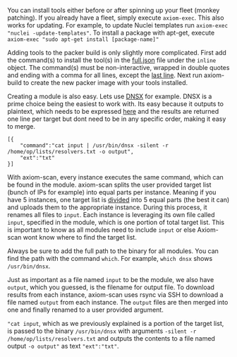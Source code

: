 You can install tools either before or after spinning up your fleet (monkey patching). If you already have a fleet, simply execute `axiom-exec`. This also works for updating. For example, to update Nuclei templates run `axiom-exec "nuclei -update-templates"`. To install a package with apt-get, execute `axiom-exec "sudo apt-get install [package-name]"`

Adding tools to the packer build is only slightly more complicated. First add the command(s) to install the tool(s) in the [full.json](https://github.com/pry0cc/axiom/blob/master/images/provisioners/full.json#L21) file under the `inline` object. The command(s) must be non-interactive, wrapped in double quotes and ending with a comma for all lines, except the [last line](https://github.com/pry0cc/axiom/blob/master/images/provisioners/full.json#L183). Next run axiom-build to create the new packer image with your tools installed.

Creating a module is also easy. Lets use [DNSX](https://github.com/pry0cc/axiom/blob/master/modules/dnsx.json) for example. DNSX is a prime choice being the easiest to work with. Its easy because it outputs to plaintext, which needs to be expressed [here](https://github.com/pry0cc/axiom/blob/master/modules/dnsx.json#L3) and the results are returned one line per target but dont need to be in any specific order, making it easy to merge.

```
[{
	"command":"cat input | /usr/bin/dnsx -silent -r /home/op/lists/resolvers.txt -o output",
	"ext":"txt"
}]
```

With axiom-scan, every instance executes the same command, which can be found in the module. axiom-scan splits the user provided target list (bunch of IPs for example) into equal parts per instance. Meaning if you have 5 instances, one target list is [divided](https://github.com/pry0cc/axiom/blob/master/interact/axiom-scan#L305-L350) into 5 equal parts (the best it can) and uploads them to the appropriate instance. During this process, it renames all files to `input`. Each instance is leveraging its own file called `input`, specified in the module, which is one portion of total target list. This is important to know as all modules need to include `input` or else Axiom-scan wont know where to find the target list.  

Always be sure to add the full path to the binary for all modules. You can find the path with the command `which`. For example, `which dnsx` shows `/usr/bin/dnsx`.

Just as important as a file named `input` to be the module, we also have `output`, which you guessed, is the filename for output file. To download results from each instance, axiom-scan uses rsync via SSH to download a file named `output` from each instance. The `output` files are then merged into one and finally renamed to a user provided argument.

`"cat input`, which as we previously explained is a portion of the target list, is passed to the binary `/usr/bin/dnsx` with arguments  `-silent -r /home/op/lists/resolvers.txt` and outputs the contents to a file named output `-o output"` as text `"ext":"txt"`.
